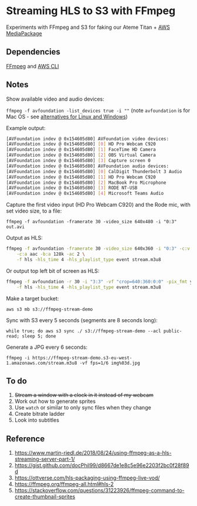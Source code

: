 # Streaming HLS to S3 with FFmpeg

Experiments with FFmpeg and S3 for faking our Ateme Titan + [AWS MediaPackage](https://aws.amazon.com/mediapackage/)

## Dependencies

[FFmpeg](https://ffmpeg.org) and [AWS CLI](https://aws.amazon.com/cli/)

## Notes

Show available video and audio devices:

`ffmpeg -f avfoundation -list_devices true -i ""` (note `avfoundation` is for Mac OS - see [alternatives for Linux and Windows](https://trac.ffmpeg.org/wiki/Capture/Webcam))

Example output:

```sh
[AVFoundation indev @ 0x154605d80] AVFoundation video devices:
[AVFoundation indev @ 0x154605d80] [0] HD Pro Webcam C920
[AVFoundation indev @ 0x154605d80] [1] FaceTime HD Camera
[AVFoundation indev @ 0x154605d80] [2] OBS Virtual Camera
[AVFoundation indev @ 0x154605d80] [3] Capture screen 0
[AVFoundation indev @ 0x154605d80] AVFoundation audio devices:
[AVFoundation indev @ 0x154605d80] [0] CalDigit Thunderbolt 3 Audio
[AVFoundation indev @ 0x154605d80] [1] HD Pro Webcam C920
[AVFoundation indev @ 0x154605d80] [2] MacBook Pro Microphone
[AVFoundation indev @ 0x154605d80] [3] RODE NT-USB
[AVFoundation indev @ 0x154605d80] [4] Microsoft Teams Audio
```

Capture the first video input (HD Pro Webcam C920) and the Rode mic, with set video size, to a file:

`ffmpeg -f avfoundation -framerate 30 -video_size 640x480 -i "0:3" out.avi`

Output as HLS:

```sh
ffmpeg -f avfoundation -framerate 30 -video_size 640x360 -i "0:3" -c:v libx264 -crf 21 -preset veryfast \
    -c:a aac -b:a 128k -ac 2 \
    -f hls -hls_time 4 -hls_playlist_type event stream.m3u8
```

Or output top left bit of screen as HLS:

```sh
ffmpeg -f avfoundation -r 30 -i "3:3" -vf "crop=640:360:0:0" -pix_fmt yuv420p \
    -f hls -hls_time 4 -hls_playlist_type event stream.m3u8
```

Make a target bucket:

`aws s3 mb s3://ffmpeg-stream-demo`

Sync with S3 every 5 seconds (segments are 8 seconds long):

`while true; do aws s3 sync ./ s3://ffmpeg-stream-demo --acl public-read; sleep 5; done`

Generate a JPG every 6 seconds:

`ffmpeg -i https://ffmpeg-stream-demo.s3-eu-west-1.amazonaws.com/stream.m3u8 -vf fps=1/6 img%03d.jpg`

## To do

1. ~~Stream a window with a clock in it instead of my webcam~~
2. Work out how to generate sprites
3. Use `watch` or similar to only sync files when they change
4. Create bitrate ladder
5. Look into subtitles

## Reference

1. https://www.martin-riedl.de/2018/08/24/using-ffmpeg-as-a-hls-streaming-server-part-1/
2. https://gist.github.com/docPhil99/d8667de1e8c5e96e2203f2bc0f28f89d
3. https://ottverse.com/hls-packaging-using-ffmpeg-live-vod/
4. https://ffmpeg.org/ffmpeg-all.html#hls-2
5. https://stackoverflow.com/questions/31223926/ffmpeg-command-to-create-thumbnail-sprites
